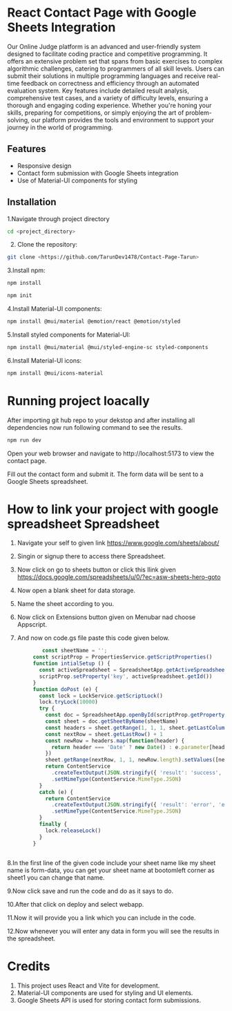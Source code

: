 # React Contact Page with Google Sheets Integration

Our Online Judge platform is an advanced and user-friendly system designed to facilitate coding practice and competitive programming. It offers an extensive problem set that spans from basic exercises to complex algorithmic challenges, catering to programmers of all skill levels. Users can submit their solutions in multiple programming languages and receive real-time feedback on correctness and efficiency through an automated evaluation system. Key features include detailed result analysis, comprehensive test cases, and a variety of difficulty levels, ensuring a thorough and engaging coding experience. Whether you're honing your skills, preparing for competitions, or simply enjoying the art of problem-solving, our platform provides the tools and environment to support your journey in the world of programming.

## Features

- Responsive design
- Contact form submission with Google Sheets integration
- Use of Material-UI components for styling

## Installation
1.Navigate through project directory
```bash
cd <project_directory>
```
2. Clone the repository:

```bash
git clone <https://github.com/TarunDev1478/Contact-Page-Tarun>
```

3.Install npm:

```bash
npm install
```
```bash
npm init
```

4.Install Material-UI components:
```bash
npm install @mui/material @emotion/react @emotion/styled
```

5.Install styled components for Material-UI:
```bash
npm install @mui/material @mui/styled-engine-sc styled-components
```

6.Install Material-UI icons:
```bash
npm install @mui/icons-material
```

# Running project loacally
After importing git hub repo to your dekstop and after installing all dependencies now run following command to see the results.
```bash
npm run dev
```
Open your web browser and navigate to http://localhost:5173 to view the contact page.

Fill out the contact form and submit it. The form data will be sent to a Google Sheets spreadsheet.


# How to link your project with google spreadsheet Spreadsheet

1. Navigate your self to given link https://www.google.com/sheets/about/

2. Singin or signup there to access there Spreadsheet.

3. Now click on go to sheets button or click this llink given https://docs.google.com/spreadsheets/u/0/?ec=asw-sheets-hero-goto

4. Now open a blank sheet for data storage.

5. Name the sheet according to you.

6. Now click on Extensions button given on Menubar nad choose Appscript.

7. And now on code.gs file paste this code given below.
   ```javascript
           const sheetName = '';
        const scriptProp = PropertiesService.getScriptProperties()
        function intialSetup () {
          const activeSpreadsheet = SpreadsheetApp.getActiveSpreadsheet()
          scriptProp.setProperty('key', activeSpreadsheet.getId())
        }
        function doPost (e) {
          const lock = LockService.getScriptLock()
          lock.tryLock(10000)
          try {
            const doc = SpreadsheetApp.openById(scriptProp.getProperty('key'))
            const sheet = doc.getSheetByName(sheetName)
            const headers = sheet.getRange(1, 1, 1, sheet.getLastColumn()).getValues()[0]
            const nextRow = sheet.getLastRow() + 1
            const newRow = headers.map(function(header) {
              return header === 'Date' ? new Date() : e.parameter[header]
            })
            sheet.getRange(nextRow, 1, 1, newRow.length).setValues([newRow])
            return ContentService
              .createTextOutput(JSON.stringify({ 'result': 'success', 'row': nextRow }))
              .setMimeType(ContentService.MimeType.JSON)
          }
          catch (e) {
            return ContentService
              .createTextOutput(JSON.stringify({ 'result': 'error', 'error': e }))
              .setMimeType(ContentService.MimeType.JSON)
          }
          finally {
            lock.releaseLock()
          }
        }
```
```
8.In the first line of the given code include your sheet name like my sheet name is form-data, you can get your sheet name at bootomleft corner as sheet1 you can change that name.

9.Now click save and run the code and do as it says to do.

10.After that click on deploy and select webapp.

11.Now it will provide you a link which you can include in the code.

12.Now whenever you will enter any data in form you will see the results in the spreadsheet.

# Credits


1. This project uses React and Vite for development.
2. Material-UI components are used for styling and UI elements.
3. Google Sheets API is used for storing contact form submissions.
